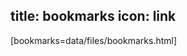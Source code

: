 title: bookmarks
icon: link
------------------------------------
[bookmarks=data/files/bookmarks.html]